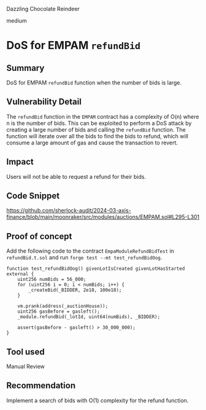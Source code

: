 Dazzling Chocolate Reindeer

medium

# DoS for EMPAM `refundBid`

## Summary

DoS for EMPAM `refundBid` function when the number of bids is large.

## Vulnerability Detail

The `refundBid` function in the `EMPAM` contract has a complexity of O(n) where n is the number of bids. This can be exploited to perform a DoS attack by creating a large number of bids and calling the `refundBid` function. The function will iterate over all the bids to find the bids to refund, which will consume a large amount of gas and cause the transaction to revert.

## Impact

Users will not be able to request a refund for their bids.

## Code Snippet

https://github.com/sherlock-audit/2024-03-axis-finance/blob/main/moonraker/src/modules/auctions/EMPAM.sol#L295-L301

## Proof of concept

Add the following code to the contract `EmpaModuleRefundBidTest` in `refundBid.t.sol` and run `forge test --mt test_refundBidOog`.

```solidity
function test_refundBidOog() givenLotIsCreated givenLotHasStarted external {
    uint256 numBids = 56_000;
    for (uint256 i = 0; i < numBids; i++) {
        _createBid(_BIDDER, 2e18, 100e18);
    }

    vm.prank(address(_auctionHouse));
    uint256 gasBefore = gasleft();
    _module.refundBid(_lotId, uint64(numBids), _BIDDER);

    assert(gasBefore - gasleft() > 30_000_000);
}
```

## Tool used

Manual Review

## Recommendation

Implement a search of bids with O(1) complexity for the refund function.

